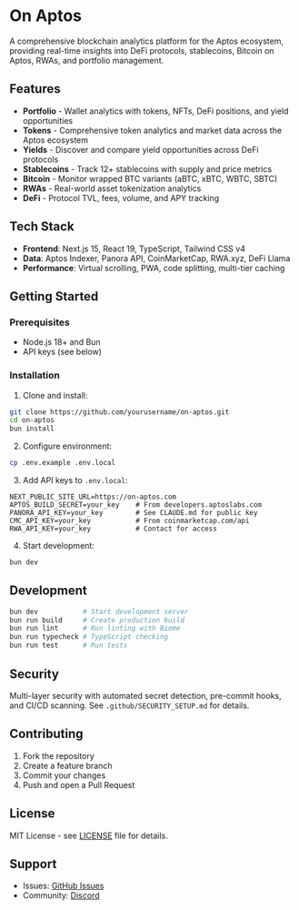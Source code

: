 # On Aptos

A comprehensive blockchain analytics platform for the Aptos ecosystem, providing real-time insights into DeFi protocols, stablecoins, Bitcoin on Aptos, RWAs, and portfolio management.

## Features

- **Portfolio** - Wallet analytics with tokens, NFTs, DeFi positions, and yield opportunities
- **Tokens** - Comprehensive token analytics and market data across the Aptos ecosystem
- **Yields** - Discover and compare yield opportunities across DeFi protocols
- **Stablecoins** - Track 12+ stablecoins with supply and price metrics
- **Bitcoin** - Monitor wrapped BTC variants (aBTC, xBTC, WBTC, SBTC)
- **RWAs** - Real-world asset tokenization analytics
- **DeFi** - Protocol TVL, fees, volume, and APY tracking

## Tech Stack

- **Frontend**: Next.js 15, React 19, TypeScript, Tailwind CSS v4
- **Data**: Aptos Indexer, Panora API, CoinMarketCap, RWA.xyz, DeFi Llama
- **Performance**: Virtual scrolling, PWA, code splitting, multi-tier caching

## Getting Started

### Prerequisites

- Node.js 18+ and Bun
- API keys (see below)

### Installation

1. Clone and install:

```bash
git clone https://github.com/yourusername/on-aptos.git
cd on-aptos
bun install
```

2. Configure environment:

```bash
cp .env.example .env.local
```

3. Add API keys to `.env.local`:

```env
NEXT_PUBLIC_SITE_URL=https://on-aptos.com
APTOS_BUILD_SECRET=your_key    # From developers.aptoslabs.com
PANORA_API_KEY=your_key        # See CLAUDE.md for public key
CMC_API_KEY=your_key           # From coinmarketcap.com/api
RWA_API_KEY=your_key           # Contact for access
```

4. Start development:

```bash
bun dev
```

## Development

```bash
bun dev           # Start development server
bun run build     # Create production build
bun run lint      # Run linting with Biome
bun run typecheck # TypeScript checking
bun run test      # Run tests
```

## Security

Multi-layer security with automated secret detection, pre-commit hooks, and CI/CD scanning. See `.github/SECURITY_SETUP.md` for details.

## Contributing

1. Fork the repository
2. Create a feature branch
3. Commit your changes
4. Push and open a Pull Request

## License

MIT License - see [LICENSE](LICENSE) file for details.

## Support

- Issues: [GitHub Issues](https://github.com/yourusername/on-aptos/issues)
- Community: [Discord](https://discord.gg/aptos)
